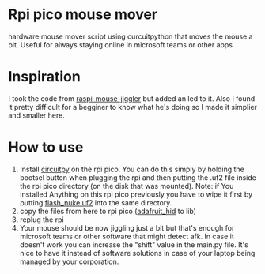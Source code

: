 # Rpi pico mouse mover
hardware mouse mover script using curcuitpython that moves the mouse a bit. Useful for always staying online in microsoft teams or other apps
# Inspiration
I took the code from [raspi-mouse-jiggler](https://github.com/TomasHubelbauer/raspi-mouse-jiggler) but added an led to it. Also I found it pretty difficult for a begginer to know what he's doing so I made it simplier and smaller here.
# How to use
1. Install [circuitpy](https://circuitpython.org/board/raspberry_pi_pico/) on the rpi pico. You can do this simply by holding the bootsel button when plugging the rpi and then putting the .uf2 file inside the rpi pico directory (on the disk that was mounted). Note: if You installed Anything on this rpi pico previously you have to wipe it first by putting [flash_nuke.uf2](https://github.com/dwelch67/raspberrypi-pico/raw/main/flash_nuke.uf2) into the same directory.
2. copy the files from here to rpi pico ([adafruit_hid](https://github.com/adafruit/Adafruit_CircuitPython_HID/tree/main/adafruit_hid) to lib)
3. replug the rpi
4. Your mouse should be now jiggling just a bit but that's enough for microsoft teams or other software that might detect afk. In case it doesn't work you can increase the "shift" value in the main.py file. It's nice to have it instead of software solutions in case of your laptop being managed by your corporation.
